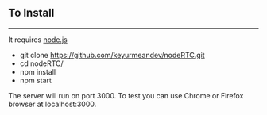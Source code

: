 
## To Install ##
----------------

It requires [node.js](http://nodejs.org/download/)

* git clone https://github.com/keyurmeandev/nodeRTC.git
* cd nodeRTC/
* npm install
* npm start

The server will run on port 3000.
To test you can use Chrome or Firefox browser at localhost:3000.